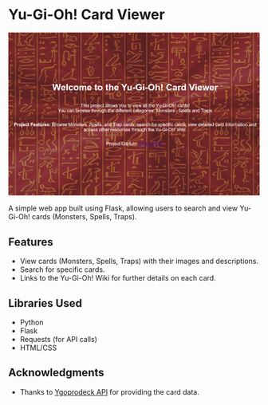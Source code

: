 # Yu-Gi-Oh! Card Viewer

![Home Page](static/view.png)

A simple web app built using Flask, allowing users to search and view Yu-Gi-Oh! cards (Monsters, Spells, Traps).

## Features

- View cards (Monsters, Spells, Traps) with their images and descriptions.
- Search for specific cards.
- Links to the Yu-Gi-Oh! Wiki for further details on each card.

## Libraries Used

- Python
- Flask
- Requests (for API calls)
- HTML/CSS

## Acknowledgments

- Thanks to [Ygoprodeck API](https://ygoprodeck.com/) for providing the card data.
